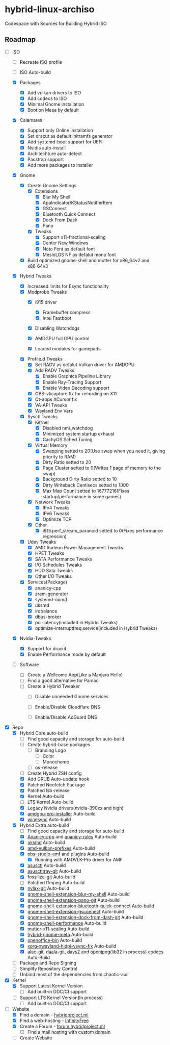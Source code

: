 # hybrid-linux-archiso
Codespace with Sources for Building Hybrid ISO

## Roadmap
* [ ] ISO
  * [ ] Recreate ISO profile

  * [ ] ISO Auto-build

  * [x] Packages
    * [x] Add vulkan drivers to ISO
    * [x] Add codecs to ISO
    * [x] Minimal Gnome installation
    * [x] Boot on Mesa by default

  * [x] Calamares
    * [x] Support only Online installation
    * [x] Set dracut as default initramfs generator
    * [x] Add systemd-boot support for UEFI
    * [x] Nvidia auto-install
    * [x] Architechture auto-detect
    * [x] Pacstrap support
    * [x] Add more packages to installer

  * [x] Gnome
    * [x] Create Gnome Settings
      * [x] Extensions
        * [x] Blur My Shell
        * [x] AppIndicator/KStatusNotifierItem
        * [x] GSConnect
        * [x] Bluetooth Quick Connect
        * [x] Dock From Dash
        * [x] Pano

      * [x] Tweaks
        * [x] Support x11-fractional-scaling
        * [x] Center New Windows
        * [x] Noto Font as default font
        * [x] MesloLGS NF as defalut mono font

    * [x] Build optimized gnome-shell and mutter for x86_64v2 and x86_64v3

  * [x] Hybrid Tweaks
    * [x] Increased limits for Esync functionality
    * [x] Modprobe Tweaks
      * [x] i915 driver
        * [x] Framebuffer compress
        * [x] Intel Fastboot
      * [x] Disabling Watchdogs
      * [x] AMDGPU full GPU control
      * [x] Loaded modules for gamepads


    * [x] Profile.d Tweaks
      * [x] Set RADV as defalut Vulkan driver for AMDGPU
      * [x] Add RADV Tweaks
        * [x] Enable Graphics Pipeline Library
        * [x] Enable Ray-Tracing Support
        * [x] Enable Video Decoding support
      * [x] OBS-vkcapture fix for recording on X11
      * [x] Qt-apps XCursor fix
      * [x] VA-API Tweaks
      * [x] Wayland Env Vars

    * [x] Sysctl Tweaks
      * [x] Kernel
        * [x] Disabled nmi_watchdog
        * [x] Minimized system startup exhaust
        * [x] CachyOS Sched Tuning

      * [x] Virtual Memory
        * [x] Swapping setted to 20(Use swap when you need it, giving priority to RAM)
        * [x] Dirty Ratio setted to 20
        * [x] Page Cluster setted to 0(Writes 1 page of memory to the swap)
        * [x] Background Dirty Ratio setted to 10
        * [x] Dirty Writeback Centisecs setted to 1000
        * [x] Max Map Count setted to 16777216(Fixes startup/performance in some games)

      * [x] Network Tweaks
        * [x] IPv4 Tweaks
        * [x] IPv6 Tweaks
        * [x] Optimize TCP

      * [x] Other
        * [x] i915.perf_stream_paranoid setted to 0(Fixes performance regression)

    * [x] Udev Tweaks
      * [x] AMD Radeon Power Management Tweaks
      * [x] HPET Tweaks
      * [x] SATA Performance Tweaks
      * [x] I/O Schedules Tweaks
      * [x] HDD Sata Tweaks
      * [x] Other I/O Tweaks

    * [x] Services(Package)
      * [x] ananicy-cpp
      * [x] zram-generator
      * [x] systemd-oomd
      * [x] uksmd
      * [x] irqbalance
      * [x] dbus-broker
      * [x] pci-latency(included in Hybrid Tweaks)
      * [x] optimize-interruptfreq.service(included in Hybrid Tweaks)
  
  * [x] Nvidia-Tweaks
    * [x] Support for dracut
    * [x] Enable Performance mode by default

  * [ ] Software
    * [ ] Create a Wellcome App(Like a Manjaro Hello)
    * [ ] Find a good alternative for Pamac
    * [ ] Create a Hybrid Tweaker
      * [ ] Disable unneeded Gnome services
      * [ ] Enable/Disable Cloudflare DNS
      * [ ] Enable/Disable AdGuard DNS


* [x] Repo
  * [x] Hybrid Core auto-build
    * [ ] Find good capacity and storage for auto-build
    * [ ] Create hybrid-base packages
      * [ ] Branding Logo
        * [ ] Color
        * [ ] Monochome
      * [ ] os-release
    * [ ] Create Hybrid ZSH config
    * [x] Add GRUB Auto-update hook
    * [x] Patched Neofetch Package
    * [x] Patched lsb-release
    * [x] Kernel Auto-build
    * [ ] LTS Kernel Auto-build
    * [x] Legacy Nvidia drivers(nvidia-390xx and high)
    * [x] [amdgpu-pro-installer](https://aur.archlinux.org/pkgbase/amdgpu-pro-installer) Auto-build
    * [x] [winesync](https://aur.archlinux.org/pkgbase/winesync) Auto-build

  * [x] Hybrid Extra auto-build
    * [ ] Find good capacity and storage for auto-build
    * [x] [Ananicy-cpp](https://aur.archlinux.org/pkgbase/ananicy-cpp) and [ananicy-rules](https://aur.archlinux.org/pkgbase/ananicy-rules) Auto-build
    * [x] [uksmd](https://aur.archlinux.org/pkgbase/uksmd) Auto-build
    * [x] [amd-vulkan-prefixes](https://aur.archlinux.org/pkgbase/amd-vulkan-prefixes) Auto-build
    * [x] [obs-studio-amf](https://gitlab.com/hybrid-project-developers/pkgbuilds/hybrid-extra-pkgbuilds/obs-studio-amf) and plugins Auto-build
      * [x] Running with AMDVLK-Pro driver for AMF
    * [x] [asusctl](https://aur.archlinux.org/pkgbase/asusctl) Auto-build
    * [x] [asusctltray-git](https://aur.archlinux.org/pkgbase/asusctltray-git) Auto-build
    * [x] [fossilize-git](https://aur.archlinux.org/pkgbase/fossilize-git) Auto-build
    * [ ] Patched ffmpeg Auto-build
    * [x] [nvlax-git](https://aur.archlinux.org/pkgbase/nvlax-git) Auto-build
    * [x] [gnome-shell-extension-blur-my-shell](https://aur.archlinux.org/pkgbase/gnome-shell-extension-blur-my-shell) Auto-build
    * [x] [gnome-shell-extension-pano-git](https://aur.archlinux.org/pkgbase/gnome-shell-extension-pano-git) Auto-build
    * [x] [gnome-shell-extension-bluetooth-quick-connect](https://aur.archlinux.org/pkgbase/gnome-shell-extension-bluetooth-quick-connect) Auto-build
    * [x] [gnome-shell-extension-gsconnect](https://aur.archlinux.org/pkgbase/gnome-shell-extension-gsconnect) Auto-build
    * [x] [gnome-shell-extension-dock-from-dash-git](https://aur.archlinux.org/pkgbase/gnome-shell-extension-dock-from-dash-git) Auto-build
    * [x] [gnome-shell-performance](https://aur.archlinux.org/pkgbase/gnome-shell-performance) Auto-build
    * [x] [mutter-x11-scaling](https://aur.archlinux.org/pkgbase/mutter-x11-scaling) Auto-build
    * [x] [hybrid-gnome-meta](https://gitlab.com/hybrid-project-developers/pkgbuilds/hybrid-extra-pkgbuilds/hybrid-gnome-meta) Auto-build
    * [x] [openoffice-bin](https://aur.archlinux.org/pkgbase/openoffice-bin) Auto-build
    * [x] [xorg-xwayland-hidpi-vsync-fix](https://gitlab.com/hybrid-project-developers/pkgbuilds/hybrid-extra-pkgbuilds/xorg-xwayland-hidpi-vsync-fix) Auto-build
    * [x] [alac-git](https://aur.archlinux.org/pkgbase/alac-git), [daala-git](https://aur.archlinux.org/pkgbase/daala-git), [davs2](https://aur.archlinux.org/pkgbase/davs2) and [openjpeg](https://aur.archlinux.org/pkgbase/openjpeg)(lib32 in process) codecs Auto-Build
  * [ ] Package and Repo Signing
  * [ ] Simplify Repository Control
  * [ ] Unbind most of the dependencies from chaotic-aur

* [x] Kernel
  * [x] Support Latest Kernel Version
    * [ ] Add built-in DDC/CI support
  * [ ] Support LTS Kernel Version(In process)
    * [ ] Add built-in DDC/CI support

* [ ] Website
  * [x] Find a domain - [hybridproject.ml](https://hybridproject.ml/)
  * [x] Find a web-hosting - [InfinityFree](https://infinityfree.net/)
  * [x] Create a Forum - [forum.hybridproject.ml](https://forum.hybridproject.ml/)
    * [ ] Find a mail hosting with custom domain
  * [ ] Create Website
